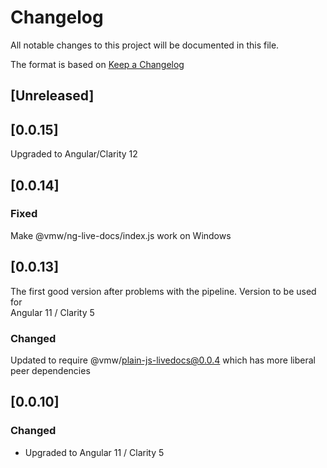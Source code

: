# Changelog

All notable changes to this project will be documented in this file.

The format is based on [Keep a Changelog](https://keepachangelog.com/en/1.0.0/)

## [Unreleased]

## [0.0.15]

Upgraded to Angular/Clarity 12

## [0.0.14]

### Fixed

Make @vmw/ng-live-docs/index.js work on Windows

## [0.0.13]

The first good version after problems with the pipeline. Version to be used for  
Angular 11 / Clarity 5

### Changed

Updated to require @vmw/plain-js-livedocs@0.0.4 which has more liberal peer dependencies

## [0.0.10]

### Changed

-   Upgraded to Angular 11 / Clarity 5
